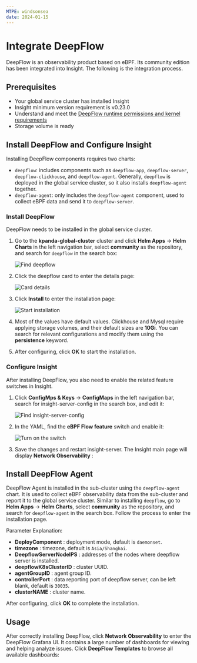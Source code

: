 ```yaml
---
MTPE: windsonsea
date: 2024-01-15
---
```


# Integrate DeepFlow

DeepFlow is an observability product based on eBPF. Its community edition has been integrated into Insight. The following is the integration process.

## Prerequisites

- Your global service cluster has installed Insight
- Insight minimum version requirement is v0.23.0
- Understand and meet the [DeepFlow runtime permissions and kernel requirements](https://deepflow.io/docs/ce-install/overview/#runtime-permissions-and-kernel-requirements)
- Storage volume is ready

## Install DeepFlow and Configure Insight

Installing DeepFlow components requires two charts:

- `deepflow`: includes components such as `deepflow-app`, `deepflow-server`, `deepflow-clickhouse`, and `deepflow-agent`.
  Generally, `deepflow` is deployed in the global service cluster, so it also installs `deepflow-agent` together.
- `deepflow-agent`: only includes the `deepflow-agent` component, used to collect eBPF data and send it to `deepflow-server`.

### Install DeepFlow

DeepFlow needs to be installed in the global service cluster.

1. Go to the __kpanda-global-cluster__ cluster and click
   __Helm Apps__ -> __Helm Charts__ in the left navigation bar, select __community__ as the repository, and search for `deepflow` in the search box:
    
    ![Find deepflow](./images/deepflow_chart.png)
    
1. Click the deepflow card to enter the details page:
    
    ![Card details](./images/deepflow_chart_readme.png)
    
1. Click __Install__ to enter the installation page:
    
    ![Start installation](./images/deepflow_chart_config.png)
    
1. Most of the values have default values. Clickhouse and Mysql require applying storage volumes, and their default sizes are __10Gi__.
   You can search for relevant configurations and modify them using the __persistence__ keyword.
    
1. After configuring, click __OK__ to start the installation.

### Configure Insight

After installing DeepFlow, you also need to enable the related feature switches in Insight.
    
1. Click __ConfigMps & Keys__ -> __ConfigMaps__ in the left navigation bar, search for insight-server-config in the search box, and edit it:
    
    ![Find insight-server-config](./images/deepflow_integ_insight_cm.png)
    
1. In the YAML, find the __eBPF Flow feature__ switch and enable it:
    
    ![Turn on the switch](./images/deepflow_integ_insight_cm_edit.png)
    
1. Save the changes and restart insight-server. The Insight main page will display __Network Observability__ :
    
    <!-- Add image later -->

## Install DeepFlow Agent

DeepFlow Agent is installed in the sub-cluster using the `deepflow-agent` chart. It is used to collect eBPF observability data from the sub-cluster and report it to the global service cluster.
Similar to installing `deepflow`, go to __Helm Apps__ -> __Helm Charts__, select __community__ as the repository, and search for `deepflow-agent` in the search box. Follow the process to enter the installation page.

<!-- Add image later -->

Parameter Explanation:

- __DeployComponent__ : deployment mode, default is `daemonset`.
- __timezone__ : timezone, default is `Asia/Shanghai`.
- __DeepflowServerNodeIPS__ : addresses of the nodes where deepflow server is installed.
- __deepflowK8sClusterID__ : cluster UUID.
- __agentGroupID__ : agent group ID.
- __controllerPort__ : data reporting port of deepflow server, can be left blank, default is `30035`.
- __clusterNAME__ : cluster name.

After configuring, click __OK__ to complete the installation.

## Usage

After correctly installing DeepFlow, click __Network Observability__ to enter the DeepFlow Grafana UI. It contains a large number of dashboards for viewing and helping analyze issues.
Click __DeepFlow Templates__ to browse all available dashboards:

<!-- Add image later -->

<!-- Add image later -->
